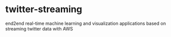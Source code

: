 # twitter-streaming
end2end real-time machine learning and visualization applications based on streaming twitter data with AWS
